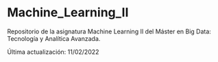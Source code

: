 # Machine_Learning_II
 
Repositorio de la asignatura Machine Learning II del Máster en Big Data: Tecnología y Analítica Avanzada.

Última actualización: 11/02/2022
